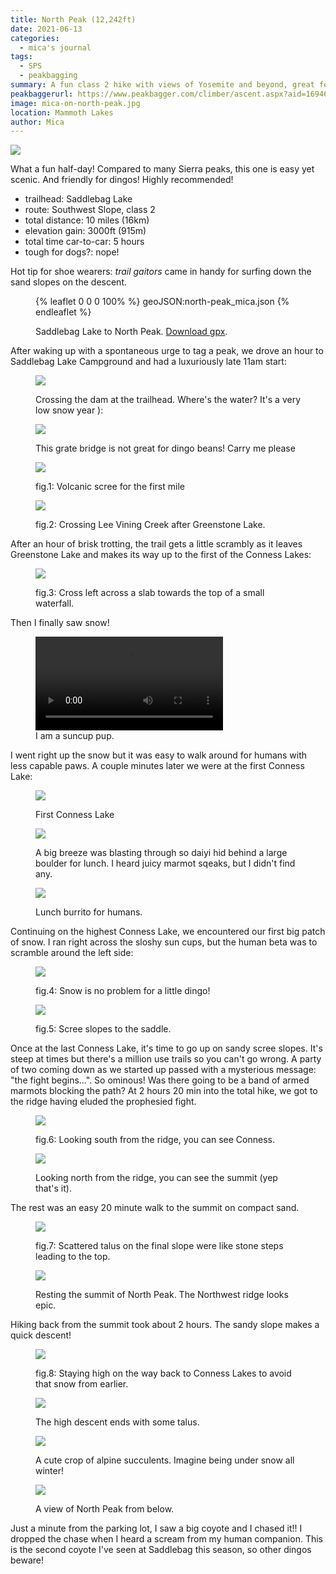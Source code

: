 ```yaml
---
title: North Peak (12,242ft)
date: 2021-06-13
categories:
  - mica's journal
tags:
  - SPS
  - peakbagging
summary: A fun class 2 hike with views of Yosemite and beyond, great for cross-country beginners and expert dingos!
peakbaggerurl: https://www.peakbagger.com/climber/ascent.aspx?aid=1694696
image: mica-on-north-peak.jpg
location: Mammoth Lakes
author: Mica
---
```


![](summit-pan.jpg)

What a fun half-day! Compared to many Sierra peaks, this one is easy yet scenic. And friendly for dingos! Highly recommended!

- trailhead: Saddlebag Lake
- route: Southwest Slope, class 2
- total distance: 10 miles (16km)
- elevation gain: 3000ft (915m)
- total time car-to-car: 5 hours
- tough for dogs?: nope!

Hot tip for shoe wearers: _trail gaitors_ came in handy for surfing down the sand slopes on the descent.

<figure>

{% leaflet 0 0 0 100% %}
geoJSON:north-peak_mica.json
{% endleaflet %}

<figcaption>

Saddlebag Lake to North Peak. [Download gpx](north-peak_mica.gpx).

</figcaption>
</figure>

After waking up with a spontaneous urge to tag a peak, we drove an hour to Saddlebag Lake Campground and had a luxuriously late 11am start:

<div class="photos"><div class="photo">
<figure>

![](dam.jpg)

<figcaption>
Crossing the dam at the trailhead. Where's the water? It's a very low snow year ):
</figcaption>
</figure>

</div><div class="photo">
<figure>

![](anti-dingo-grate.jpg)

<figcaption>
This grate bridge is not great for dingo beans! Carry me please
</figcaption>
</figure>

</div></div>

<figure>

![](volcanic-scree.jpg)

<figcaption>
fig.1: Volcanic scree for the first mile
</figcaption>
</figure>

<figure>

![](crossing-lee-vining-creek.jpg)

<figcaption>
fig.2: Crossing Lee Vining Creek after Greenstone Lake.
</figcaption>
</figure>

After an hour of brisk trotting, the trail gets a little scrambly as it leaves Greenstone Lake and makes its way up to the first of the Conness Lakes:

<figure>

![](slab.jpg)

<figcaption>
fig.3: Cross left across a slab towards the top of a small waterfall.
</figcaption>
</figure>

Then I finally saw snow!

<figure>
<video controls playsinline aria-label="Embedded video" disablepictureinpicture >
  <source src="snow-roll.mp4" >
  <p>Your browser doesn't support HTML5 video. Here is
     a <a href="snow-roll.mp4">link to the video</a> instead.</p>
</video>
<figcaption>
I am a suncup pup.
</figcaption>
</figure>

I went right up the snow but it was easy to walk around for humans with less capable paws. A couple minutes later we were at the first Conness Lake:

<figure>

![](conness-lake-1.jpg)

<figcaption>
First Conness Lake
</figcaption>
</figure>

<div class="photos"><div class="photo">
<figure>

![](anti-wind_boulder.jpg)

<figcaption>
A big breeze was blasting through so daiyi hid behind a large boulder for lunch. I heard juicy marmot sqeaks, but I didn't find any.
</figcaption>
</figure>

</div><div class="photo">
<figure>

![](lunch-burrito.jpg)

<figcaption>
Lunch burrito for humans.
</figcaption>
</figure>

</div></div>

Continuing on the highest Conness Lake, we encountered our first big patch of snow. I ran right across the sloshy sun cups, but the human beta was to scramble around the left side:

<figure>

![](snow-field.jpg)

<figcaption>
fig.4: Snow is no problem for a little dingo!
</figcaption>
</figure>

<div class="photo-section">
  <div class="photo-right-pull photo-small">

<figure>

![](scree-slopes.jpg)

<figcaption>
fig.5: Scree slopes to the saddle.
</figcaption>
</figure>
  </div>

Once at the last Conness Lake, it's time to go up on sandy scree slopes. It's steep at times but there's a million use trails so you can't go wrong. A party of two coming down as we started up passed with a mysterious message: "the fight begins...". So ominous! Was there going to be a band of armed marmots blocking the path? At 2 hours 20 min into the total hike, we got to the ridge having eluded the prophesied fight.

</div>

<div class="photos"><div class="photo">
<figure>

![](saddle-south.jpg)

<figcaption>
fig.6: Looking south from the ridge, you can see Conness.
</figcaption>
</figure>

</div><div class="photo">
<figure>

![](saddle-north.jpg)

<figcaption>
Looking north from the ridge, you can see the summit (yep that's it).
</figcaption>
</figure>
</div></div>

The rest was an easy 20 minute walk to the summit on compact sand.

<div class="photo-small">
<figure>

![](talus-to-top.jpg)

<figcaption>
fig.7: Scattered talus on the final slope were like stone steps leading to the top.
</figcaption>
</figure>

</div>

<figure>

![](mica-on-north-peak.jpg)

<figcaption>
Resting the summit of North Peak. The Northwest ridge looks epic.
</figcaption>
</figure>

Hiking back from the summit took about 2 hours. The sandy slope makes a quick descent!

<div class="photos"><div class="photo">
<figure>

![](high-descent.jpg)

<figcaption>
fig.8: Staying high on the way back to Conness Lakes to avoid that snow from earlier.
</figcaption>
</figure>

</div><div class="photo">
<figure>

![](talus-descent.jpg)

<figcaption>
The high descent ends with some talus.
</figcaption>
</figure>

</div></div>

<figure>

![](alpine-succulents.jpg)

<figcaption>
A cute crop of alpine succulents. Imagine being under snow all winter!
</figcaption>
</figure>

<figure>

![](north-peak-from-below.jpg)

<figcaption>
A view of North Peak from below.
</figcaption>
</figure>

Just a minute from the parking lot, I saw a big coyote and I chased it!! I dropped the chase when I heard a scream from my human companion. This is the second coyote I've seen at Saddlebag this season, so other dingos beware!
